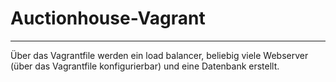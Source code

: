 # Auctionhouse-Vagrant
<hr \>
Über das Vagrantfile werden ein load balancer, beliebig viele Webserver (über das Vagrantfile konfigurierbar) und eine Datenbank erstellt.
